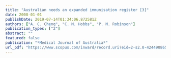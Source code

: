 ```yaml
---
title: "Australian needs an expanded immunisation register [3]"
date: 2008-01-01
publishDate: 2019-07-14T01:34:06.872581Z
authors: ["A. C. Cheng", "C. M. Hobbs", "P. M. Robinson"]
publication_types: ["2"]
abstract: ""
featured: false
publication: "*Medical Journal of Australia*"
url_pdf: "https://www.scopus.com/inward/record.uri?eid=2-s2.0-42449086520&partnerID=40&md5=4c80d4bf297d42cb410c5d8c6ea7caf2 https://www.mja.com.au/system/files/issues/188_04_180208/letters_180208_fm.pdf"
---
```


